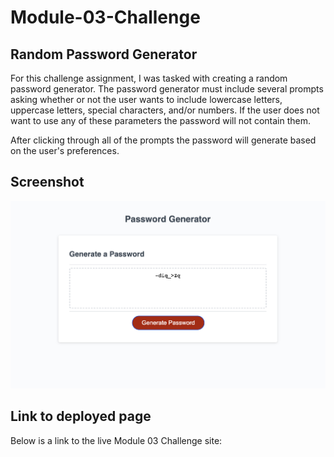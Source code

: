 # Module-03-Challenge

## Random Password Generator

For this challenge assignment, I was tasked with creating a random password generator. The password generator must include several prompts asking whether or not the user wants to include lowercase letters, uppercase letters, special characters, and/or numbers. If the user does not want to use any of these parameters the password will not contain them. 

After clicking through all of the prompts the password will generate based on the user's preferences. 

## Screenshot

![alt text](assets/ScreenshotofWebpage.png)

## Link to deployed page

Below is a link to the live Module 03 Challenge site:



